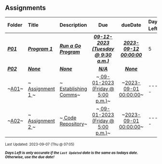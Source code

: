 ## Assignments

| Folder | Title | Description | Due | dueDate | Days Left<sup>*</sup> |
|:------|:------|:------|:-----:|:-----:|-----|
| ***<a href="https://github.com/rugbyprof/4143-PLC/tree/master/Assignments/P01">P01</a>*** | ***<a href="https://github.com/rugbyprof/4143-PLC/tree/master/Assignments/P01"> Program 1 </a>*** | ***<a href="https://github.com/rugbyprof/4143-PLC/tree/master/Assignments/P01"> Run a Go Program</a>*** | ***<a href="https://github.com/rugbyprof/4143-PLC/tree/master/Assignments/P01"> 09-12-2023 (Tuesday @ 9:30 a.m.)</a>*** | ***<a href="https://github.com/rugbyprof/4143-PLC/tree/master/Assignments/P01">2023-09-12 00:00:00</a>*** | 5 |
| ***<a href="https://github.com/rugbyprof/4143-PLC/tree/master/Assignments/P02">P02</a>*** | ***<a href="https://github.com/rugbyprof/4143-PLC/tree/master/Assignments/P02">None</a>*** | ***<a href="https://github.com/rugbyprof/4143-PLC/tree/master/Assignments/P02">None</a>*** | ***<a href="https://github.com/rugbyprof/4143-PLC/tree/master/Assignments/P02">N/A</a>*** | ***<a href="https://github.com/rugbyprof/4143-PLC/tree/master/Assignments/P02">None</a>*** |  |
| ~<a href="https://github.com/rugbyprof/4143-PLC/tree/master/Assignments/A01">A01</a>~ | ~<a href="https://github.com/rugbyprof/4143-PLC/tree/master/Assignments/A01"> Assignment 1 </a>~ | ~<a href="https://github.com/rugbyprof/4143-PLC/tree/master/Assignments/A01"> Establishing Comms</a>~ | ~<a href="https://github.com/rugbyprof/4143-PLC/tree/master/Assignments/A01"> 09-01-2023 (Friday @ 5:00 p.m.)</a>~ | ~<a href="https://github.com/rugbyprof/4143-PLC/tree/master/Assignments/A01">2023-09-01 00:00:00</a>~ | ---- |
| ~<a href="https://github.com/rugbyprof/4143-PLC/tree/master/Assignments/A02">A02</a>~ | ~<a href="https://github.com/rugbyprof/4143-PLC/tree/master/Assignments/A02"> Assignment 2 </a>~ | ~<a href="https://github.com/rugbyprof/4143-PLC/tree/master/Assignments/A02"> Code Repository</a>~ | ~<a href="https://github.com/rugbyprof/4143-PLC/tree/master/Assignments/A02"> 09-01-2023 (Friday @ 5:00 p.m.)</a>~ | ~<a href="https://github.com/rugbyprof/4143-PLC/tree/master/Assignments/A02">2023-09-01 00:00:00</a>~ | ---- |

<sup>Last Updated: 2023-09-07 (Thu @ 07:05)</sup> 

<sup>***Days Left is only accurate if the `Last Updated` date is the same as todays date. Otherwise, use the due date!***</sup> 
